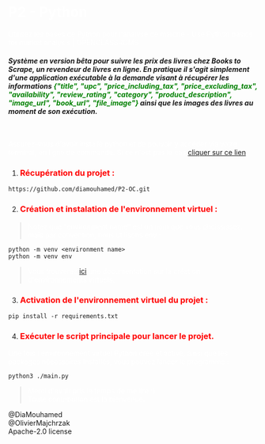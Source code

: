 
# <span style="color: white"> P2 - Python

<span style="color: white"> Utilisez les bases de Python pour l'analyse de marché - Use Python basics for market analysis | OPENCLASSROMS

#### *Système en version bêta pour suivre les prix des livres chez Books to Scrape, un revendeur de livres en ligne. En pratique il s'agit simplement d'une application exécutable à la demande visant à récupérer les informations <span style="color: green">{"title", "upc", "price_including_tax", "price_excluding_tax", "availability", "review_rating", "category", "product_description", "image_url", "book_url", "file_image"}</span> ainsi que les images des livres au moment de son exécution.*</span>
<br>

<span style="color: white">Assurez-vous d'avoir installé python et de pouvoir y accéder via votre terminal, en ligne de commande. Si ce n'est pas le cas [cliquer sur ce lien](https://www.python.org/downloads/).

1. ### <span style="color: red">Récupération du projet :
```
https://github.com/diamouhamed/P2-OC.git
```

2. ### <span style="color: red">Création et instalation de l'environnement virtuel :
><span style="color: white">Notez que "environment name"  est un nom que vous choississez, mais par convention, nous utilisons env  :
```
python -m venv <environment name>
python -m venv env
```
><span style="color: white">Vous trouverez [ici](https://docs.python.org/fr/3/library/venv.html) une documentation sur la création d'environnements virtuels.

3. ### <span style="color: red">Activation de l'environnement virtuel du projet :
```
pip install -r requirements.txt
```

4. ### <span style="color: red">Exécuter le script principale pour lancer le projet.

<span style="color: white">Une fois l'environnement virtuel Python créé et activé, ainsi que les packages nécessaires installés, vous pouvez lancer le programme :
```
python3 ./main.py
```
><span style="color: white"> Merci d'avoir pris le temps de me lire :) <br> Toute contribution est la bienvenue.

@DiaMouhamed
<br>@OlivierMajchrzak
<br>Apache-2.0 license
